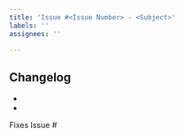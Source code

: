 ```yaml
---
title: 'Issue #<Issue Number> - <Subject>'
labels: ''
assignees: ''

---
```

**Changelog**
-
-
-

Fixes Issue #<Issue Number>